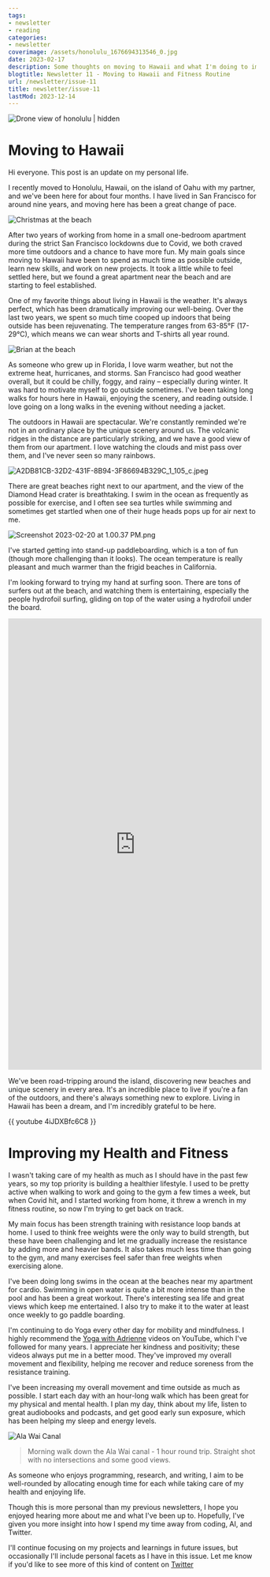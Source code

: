 ```yaml
---
tags:
- newsletter
- reading
categories:
- newsletter
coverimage: /assets/honolulu_1676694313546_0.jpg
date: 2023-02-17
description: Some thoughts on moving to Hawaii and what I'm doing to improve my fitness
blogtitle: Newsletter 11 - Moving to Hawaii and Fitness Routine
url: /newsletter/issue-11
title: newsletter/issue-11
lastMod: 2023-12-14
---
```

![Drone view of honolulu | hidden](/assets/honolulu_1676694313546_0.jpg)

# Moving to Hawaii


Hi everyone. This post is an update on my personal life.

I recently moved to Honolulu, Hawaii, on the island of Oahu with my partner, and we've been here for about four months. I have lived in San Francisco for around nine years, and moving here has been a great change of pace.

![Christmas at the beach](/assets/EB84C71D-598E-46F0-8A16-41D4CC705870_1_201_a_1676695287535_0.jpeg)

After two years of working from home in a small one-bedroom apartment during the strict San Francisco lockdowns due to Covid, we both craved more time outdoors and a chance to have more fun. My main goals since moving to Hawaii have been to spend as much time as possible outside, learn new skills, and work on new projects. It took a little while to feel settled here, but we found a great apartment near the beach and are starting to feel established.

One of my favorite things about living in Hawaii is the weather. It's always perfect, which has been dramatically improving our well-being. Over the last two years, we spent so much time cooped up indoors that being outside has been rejuvenating. The temperature ranges from 63-85°F (17-29°C), which means we can wear shorts and T-shirts all year round.

![Brian at the beach](/assets/IMG_7983_1676695639133_0.jpeg)

As someone who grew up in Florida, I love warm weather, but not the extreme heat, hurricanes, and storms. San Francisco had good weather overall, but it could be chilly, foggy, and rainy – especially during winter. It was hard to motivate myself to go outside sometimes. I've been taking long walks for hours here in Hawaii, enjoying the scenery, and reading outside. I love going on a long walks in the evening without needing a jacket.

The outdoors in Hawaii are spectacular. We're constantly reminded we're not in an ordinary place by the unique scenery around us. The volcanic ridges in the distance are particularly striking, and we have a good view of them from our apartment. I love watching the clouds and mist pass over them, and I've never seen so many rainbows.

![A2DB81CB-32D2-431F-8B94-3F86694B329C_1_105_c.jpeg](/assets/A2DB81CB-32D2-431F-8B94-3F86694B329C_1_105_c_1676932322748_0.jpeg)

There are great beaches right next to our apartment, and the view of the Diamond Head crater is breathtaking. I swim in the ocean as frequently as possible for exercise, and I often see sea turtles while swimming and sometimes get startled when one of their huge heads pops up for air next to me.

![Screenshot 2023-02-20 at 1.00.37 PM.png](/assets/Screenshot_2023-02-20_at_1.00.37_PM_1676934104689_0.png)

I've started getting into stand-up paddleboarding, which is a ton of fun (though more challenging than it looks). The ocean temperature is really pleasant and much warmer than the frigid beaches in California.

I'm looking forward to trying my hand at surfing soon. There are tons of surfers out at the beach, and watching them is entertaining, especially the people hydrofoil surfing, gliding on top of the water using a hydrofoil under the board.

<iframe width="515" height="915" src="https://www.youtube.com/embed/uz7NN1osyHw" title="Hydrofoil Surfing in Waikiki - Honolulu Hawaii" frameborder="0" allow="accelerometer; autoplay; clipboard-write; encrypted-media; gyroscope; picture-in-picture; web-share" allowfullscreen></iframe>

We've been road-tripping around the island, discovering new beaches and unique scenery in every area. It's an incredible place to live if you're a fan of the outdoors, and there's always something new to explore. Living in Hawaii has been a dream, and I'm incredibly grateful to be here.

{{ youtube 4iJDXBfc6C8 }}

# Improving my Health and Fitness


I wasn't taking care of my health as much as I should have in the past few years, so my top priority is building a healthier lifestyle. I used to be pretty active when walking to work and going to the gym a few times a week, but when Covid hit, and I started working from home, it threw a wrench in my fitness routine, so now I'm trying to get back on track.

My main focus has been strength training with resistance loop bands at home. I used to think free weights were the only way to build strength, but these have been challenging and let me gradually increase the resistance by adding more and heavier bands. It also takes much less time than going to the gym, and many exercises feel safer than free weights when exercising alone.

I've been doing long swims in the ocean at the beaches near my apartment for cardio. Swimming in open water is quite a bit more intense than in the pool and has been a great workout. There's interesting sea life and great views which keep me entertained. I also try to make it to the water at least once weekly to go paddle boarding.

I'm continuing to do Yoga every other day for mobility and mindfulness. I highly recommend the [Yoga with Adrienne](https://www.youtube.com/@yogawithadriene) videos on YouTube, which I've followed for many years. I appreciate her kindness and positivity; these videos always put me in a better mood. They've improved my overall movement and flexibility, helping me recover and reduce soreness from the resistance training.

I've been increasing my overall movement and time outside as much as possible. I start each day with an hour-long walk which has been great for my physical and mental health. I plan my day, think about my life, listen to great audiobooks and podcasts, and get good early sun exposure, which has been helping my sleep and energy levels.

![Ala Wai Canal](/assets/B6BB3671-6A00-4196-B32D-1C6D8A45D9FB_1_105_c_1676957239107_0.jpeg)

> Morning walk down the Ala Wai canal - 1 hour round trip. Straight shot with no intersections and some good views.

As someone who enjoys programming, research, and writing, I aim to be well-rounded by allocating enough time for each while taking care of my health and enjoying life.

Though this is more personal than my previous newsletters, I hope you enjoyed hearing more about me and what I've been up to. Hopefully, I've given you more insight into how I spend my time away from coding, AI, and Twitter.

I'll continue focusing on my projects and learnings in future issues, but occasionally I'll include personal facets as I have in this issue. Let me know if you'd like to see more of this kind of content on [Twitter](https://twitter.com/bsunter)
